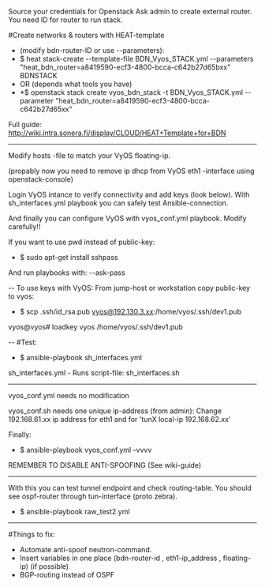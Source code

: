 
Source your credentials for Openstack
Ask admin to create external router. You need ID for router to run stack.

#Create networks & routers with HEAT-template
- (modify bdn-router-ID or use --parameters):
- $ heat stack-create --template-file BDN_Vyos_STACK.yml --parameters "heat_bdn_router=a8419590-ecf3-4800-bcca-c642b27d65bxx" BDNSTACK
- OR (depends what tools you have)
-  *$ openstack stack create vyos_bdn_stack -t BDN_Vyos_STACK.yml --parameter "heat_bdn_router=a8419590-ecf3-4800-bcca-c642b27d65xx"

Full guide:
http://wiki.intra.sonera.fi/display/CLOUD/HEAT+Template+for+BDN

-------------

Modify hosts -file to match your VyOS floating-ip.

(propably now you need to remove ip dhcp from VyOS eth1 -interface using openstack-console)

Login VyOS intance to verify connectivity and add keys (look below).
With sh_interfaces.yml playbook you can safely test Ansible-connection.

And finally you can configure VyOS with vyos_conf.yml playbook.
Modify carefully!!


If you want to use pwd instead of public-key:
- $ sudo apt-get install sshpass

And run playbooks with: --ask-pass

--
To use keys with VyOS:
From jump-host or workstation copy public-key to vyos:
- $ scp .ssh/id_rsa.pub vyos@192.130.3.xx:/home/vyos/.ssh/dev1.pub

vyos@vyos# loadkey vyos /home/vyos/.ssh/dev1.pub

--
#Test:

- $ ansible-playbook sh_interfaces.yml

sh_interfaces.yml - Runs script-file: sh_interfaces.sh

------------------
vyos_conf.yml needs no modification

vyos_conf.sh needs one unique ip-address (from admin):
Change 192.168.61.xx ip address for eth1 and for 'tunX local-ip 192.168.62.xx'

Finally:
- $ ansible-playbook vyos_conf.yml -vvvv

REMEMBER TO DISABLE ANTI-SPOOFING (See wiki-guide)

------------
With this you can test tunnel endpoint and check routing-table.
You should see ospf-router through tun-interface (proto zebra).

- $ ansible-playbook raw_test2.yml


----
#Things to fix:
 - Automate anti-spoof neutron-command.
 - Insert variables in one place (bdn-router-id , eth1-ip_address , floating-ip) 
   (if possible)
 - BGP-routing instead of OSPF
